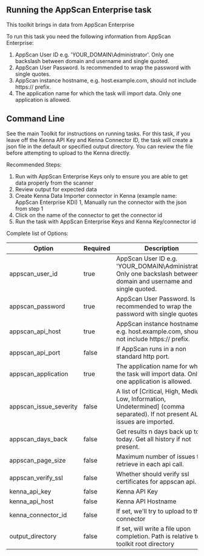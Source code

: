 ## Running the AppScan Enterprise task

This toolkit brings in data from AppScan Enterprise

To run this task you need the following information from AppScan Enterprise:

1. AppScan User ID e.g. 'YOUR_DOMAIN\Administrator'. Only one backslash between domain and username and single quoted.
1. AppScan User Password. Is recommended to wrap the password with single quotes.
1. AppScan instance hostname, e.g. host.example.com, should not include https:// prefix.
1. The application name for which the task will import data. Only one application is allowed.

## Command Line

See the main Toolkit for instructions on running tasks. For this task, if you leave off the Kenna API Key and Kenna Connector ID, the task will create a json file in the default or specified output directory. You can review the file before attempting to upload to the Kenna directly.

Recommended Steps:

1. Run with AppScan Enterprise Keys only to ensure you are able to get data properly from the scanner
1. Review output for expected data
1. Create Kenna Data Importer connector in Kenna (example name: AppScan Enterprise KDI)
1, Manually run the connector with the json from step 1
1. Click on the name of the connector to get the connector id
1. Run the task with AppScan Enterprise Keys and Kenna Key/connector id

Complete list of Options:

| Option | Required | Description | default |
| --- | --- | --- | --- |
| appscan_user_id | true | AppScan User ID e.g. 'YOUR_DOMAIN\Administrator'. Only one backslash between domain and username and single quoted. | n/a |
| appscan_password | true | AppScan User Password. Is recommended to wrap the password with single quotes. | n/a |
| appscan_api_host | true | AppScan instance hostname, e.g. host.example.com, should not include https:// prefix. | n/a |
| appscan_api_port | false | If AppScan runs in a non standard http port. | n/a |
| appscan_application | true | The application name for which the task will import data. Only one application is allowed. | n/a |
| appscan_issue_severity | false | A list of [Critical, High, Medium, Low, Information, Undetermined] (comma separated). If not present ALL issues are imported. | n/a |
| appscan_days_back | false | Get results n days back up to today. Get all history if not present. | n/a |
| appscan_page_size | false | Maximum number of issues to retrieve in each api call. | 500 |
| appscan_verify_ssl | false | Whether should verify ssl certificates for appscan api. | true |
| kenna_api_key | false | Kenna API Key | n/a |
| kenna_api_host | false | Kenna API Hostname | api.kennasecurity.com |
| kenna_connector_id | false | If set, we'll try to upload to this connector | n/a |
| output_directory | false | If set, will write a file upon completion. Path is relative to toolkit root directory | output/appscan_enterprise |

